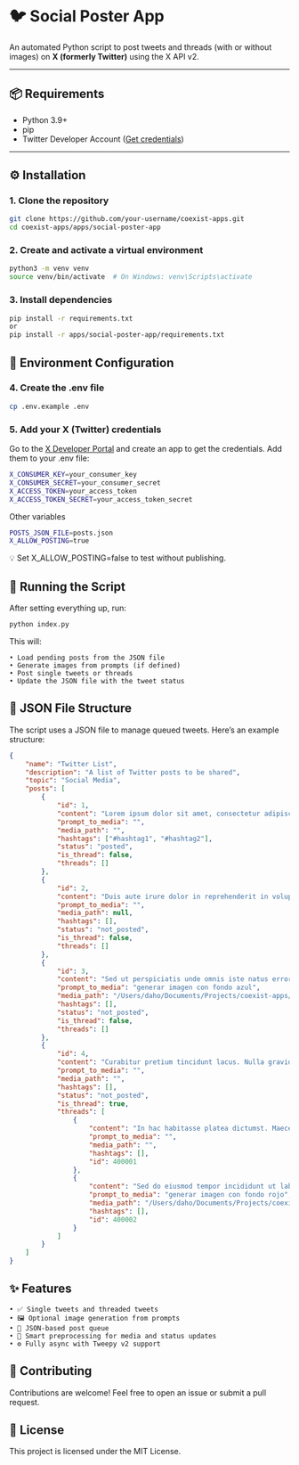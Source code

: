 # 🐦 Social Poster App

An automated Python script to post tweets and threads (with or without images) on **X (formerly Twitter)** using the X API v2.

---

## 📦 Requirements

- Python 3.9+
- pip
- Twitter Developer Account ([Get credentials](https://developer.x.com/en/portal/))

---

## ⚙️ Installation

### 1. Clone the repository

```bash
git clone https://github.com/your-username/coexist-apps.git
cd coexist-apps/apps/social-poster-app
```

### 2. Create and activate a virtual environment

```bash
python3 -m venv venv
source venv/bin/activate  # On Windows: venv\Scripts\activate
```

### 3. Install dependencies

```bash
pip install -r requirements.txt
or 
pip install -r apps/social-poster-app/requirements.txt
```

## 🔐 Environment Configuration

### 4. Create the .env file

```bash
cp .env.example .env
```

### 5. Add your X (Twitter) credentials
Go to the [X Developer Portal](https://developer.x.com/en/portal/) and create an app to get the credentials. Add them to your .env file:

```bash
X_CONSUMER_KEY=your_consumer_key
X_CONSUMER_SECRET=your_consumer_secret
X_ACCESS_TOKEN=your_access_token
X_ACCESS_TOKEN_SECRET=your_access_token_secret
```

Other variables
```bash
POSTS_JSON_FILE=posts.json
X_ALLOW_POSTING=true
```


💡 Set X_ALLOW_POSTING=false to test without publishing.


## 🏁 Running the Script

After setting everything up, run:

```bash
python index.py
```

This will:

	• Load pending posts from the JSON file
	• Generate images from prompts (if defined)
	• Post single tweets or threads
	• Update the JSON file with the tweet status


## 📂 JSON File Structure
The script uses a JSON file to manage queued tweets. Here’s an example structure:
```json
{
    "name": "Twitter List",
    "description": "A list of Twitter posts to be shared",
    "topic": "Social Media",
    "posts": [
        {
            "id": 1,
            "content": "Lorem ipsum dolor sit amet, consectetur adipiscing elit. \nSed do eiusmod tempor incididunt ut labore et dolore magna aliqua. \n\nUt enim ad minim veniam, quis nostrud exercitation ullamco laboris nisi ut aliquip ex ea commodo consequat.",
            "prompt_to_media": "",
            "media_path": "",
            "hashtags": ["#hashtag1", "#hashtag2"],
            "status": "posted",
            "is_thread": false,
            "threads": []
        },
        {
            "id": 2,
            "content": "Duis aute irure dolor in reprehenderit in voluptate velit esse cillum dolore eu fugiat nulla pariatur. \n\nExcepteur sint occaecat cupidatat non proident, sunt in culpa qui officia deserunt mollit anim id est laborum.",
            "prompt_to_media": "",
            "media_path": null,
            "hashtags": [],
            "status": "not_posted",
            "is_thread": false,
            "threads": []
        },
        {
            "id": 3,
            "content": "Sed ut perspiciatis unde omnis iste natus error sit voluptatem accusantium doloremque laudantium, totam rem aperiam, eaque ipsa quae ab illo inventore veritatis et quasi architecto beatae vitae dicta sunt explicabo.",
            "prompt_to_media": "generar imagen con fondo azul",
            "media_path": "/Users/daho/Documents/Projects/coexist-apps/apps/social-poster-app/modules/../public/uploads/images/image_file_tweet_3.png",
            "hashtags": [],
            "status": "not_posted",
            "is_thread": false,
            "threads": []
        },
        {
            "id": 4,
            "content": "Curabitur pretium tincidunt lacus. Nulla gravida orci a odio. Nullam varius, turpis et commodo pharetra, est eros bibendum elit, nec luctus magna felis sollicitudin.",
            "prompt_to_media": "",
            "media_path": "",
            "hashtags": [],
            "status": "not_posted",
            "is_thread": true,
            "threads": [
                {
                    "content": "In hac habitasse platea dictumst. Maecenas adipiscing faucibus.",
                    "prompt_to_media": "",
                    "media_path": "",
                    "hashtags": [],
                    "id": 400001
                },
                {
                    "content": "Sed do eiusmod tempor incididunt ut labore et dolore magna aliqua.",
                    "prompt_to_media": "generar imagen con fondo rojo",
                    "media_path": "/Users/daho/Documents/Projects/coexist-apps/apps/social-poster-app/utils/../public/uploads/images/image_file_tweet_400002.png",
                    "hashtags": [],
                    "id": 400002
                }
            ]
        }
    ]
}
```



## ✨ Features
    • ✅ Single tweets and threaded tweets
    • 🖼️ Optional image generation from prompts
    • 🔁 JSON-based post queue
    • 🧠 Smart preprocessing for media and status updates
    • ⚙️ Fully async with Tweepy v2 support



## 🤝 Contributing

Contributions are welcome! Feel free to open an issue or submit a pull request.

## 📝 License

This project is licensed under the MIT License.
